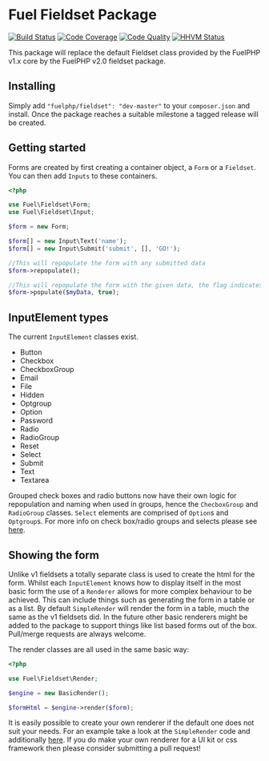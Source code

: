 # Fuel Fieldset Package

[![Build Status](https://travis-ci.org/fuelphp/fieldset.png?branch=master)](https://travis-ci.org/fuelphp/fieldset)
[![Code Coverage](https://scrutinizer-ci.com/g/fuelphp/fieldset/badges/coverage.png?b=master)](https://scrutinizer-ci.com/g/fuelphp/fieldset/?branch=master)
[![Code Quality](https://scrutinizer-ci.com/g/fuelphp/fieldset/badges/quality-score.png?b=master)](https://scrutinizer-ci.com/g/fuelphp/fieldset/?branch=master)
[![HHVM Status](http://hhvm.h4cc.de/badge/fuelphp/fieldset.svg)](http://hhvm.h4cc.de/package/fuelphp/fieldset)

This package will replace the default Fieldset class provided by the FuelPHP v1.x core by the FuelPHP v2.0 fieldset package.

## Installing

Simply add `"fuelphp/fieldset": "dev-master"` to your `composer.json` and install.
Once the package reaches a suitable milestone a tagged release will be created.

## Getting started

Forms are created by first creating a container object, a `Form` or a `Fieldset`. You can then add `Inputs` to these containers.

```php
<?php

use Fuel\Fieldset\Form;
use Fuel\Fieldset\Input;

$form = new Form;

$form[] = new Input\Text('name');
$form[] = new Input\Submit('submit', [], 'GO!');

//This will repopulate the form with any submitted data
$form->repopulate();

//This will repopulate the form with the given data, the flag indicates wether to call `repopulate()` after or not
$form->populate($myData, true);
```

## InputElement types

The current `InputElement` classes exist.

 - Button
 - Checkbox
 - CheckboxGroup
 - Email
 - File
 - Hidden
 - Optgroup
 - Option
 - Password
 - Radio
 - RadioGroup
 - Reset
 - Select
 - Submit
 - Text
 - Textarea

Grouped check boxes and radio buttons now have their own logic for repopulation and naming when used in groups, hence the `ChecboxGroup` and `RadioGroup` classes. `Select` elements are comprised of `Option`s and `Optgroup`s.
For more info on check box/radio groups and selects please see [here](https://github.com/fuelphp/fieldset/wiki/Select-and-Radio-Checkbox-groups).


## Showing the form

Unlike v1 fieldsets a totally separate class is used to create the html for the form. Whilst each `InputElement` knows how to display itself in the most basic form the use of a `Renderer` allows for more complex behaviour to be achieved.
This can include things such as generating the form in a table or as a list. By default `SimpleRender` will render the form in a table, much the same as the v1 fieldsets did.
In the future other basic renderers might be added to the package to support things like list based forms out of the box. Pull/merge requests are always welcome.

The render classes are all used in the same basic way:

```php
<?php

use Fuel\Fieldset\Render;

$engine = new BasicRender();

$formHtml = $engine->render($form);
```

It is easily possible to create your own renderer if the default one does not suit your needs. For an example take a look at the `SimpleRender` code and additionally [here](https://github.com/fuelphp/fieldset/wiki/Advanced-form-rendering). If you do make your own renderer for a UI kit or css framework then please consider submitting a pull request!
